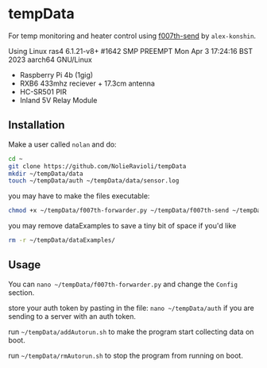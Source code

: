 # tempData
For temp monitoring and heater control using [f007th-send](https://github.com/alex-konshin/f007th-rpi) by `alex-konshin`. 

Using Linux ras4 6.1.21-v8+ #1642 SMP PREEMPT Mon Apr  3 17:24:16 BST 2023 aarch64 GNU/Linux

 - Raspberry Pi 4b (1gig)
 - RXB6 433mhz reciever + 17.3cm antenna
 - HC-SR501 PIR
 - Inland 5V Relay Module

## Installation
Make a user called `nolan` and do:
```sh
cd ~
git clone https://github.com/NolieRavioli/tempData
mkdir ~/tempData/data
touch ~/tempData/auth ~/tempData/data/sensor.log
```

you may have to make the files executable:
```sh
chmod +x ~/tempData/f007th-forwarder.py ~/tempData/f007th-send ~/tempData/rmAutorun.sh ~/tempData/addAutorun.sh
```

you may remove dataExamples to save a tiny bit of space if you'd like
```sh
rm -r ~/tempData/dataExamples/
```

## Usage
You can `nano ~/tempData/f007th-forwarder.py` and change the `Config` section.

store your auth token by pasting in the file: `nano ~/tempData/auth` if you are sending to a server with an auth token.

run `~/tempData/addAutorun.sh` to make the program start collecting data on boot.

run `~/tempData/rmAutorun.sh` to stop the program from running on boot.
